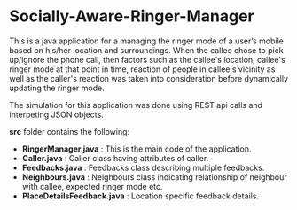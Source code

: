 # Socially-Aware-Ringer-Manager

This is a java application for a managing the ringer mode of a user’s mobile based on his/her location and surroundings. When the callee chose to pick up/ignore the phone call, then factors such as the callee's location, callee's ringer mode at that point in time, reaction of people in callee's vicinity as well as the caller's reaction was taken into consideration before dynamically updating the ringer mode.  


The simulation for this application was done using REST api calls and interpeting JSON objects.

**src** folder contains the following:
* **RingerManager.java** :  This is the main code of the application.
* **Caller.java** :  Caller class having attributes of caller.
* **Feedbacks.java** :  Feedbacks class describing multiple feedbacks.
* **Neighbours.java** :  Neighbours class indicating relationship of neighbour with callee, expected ringer mode etc.
* **PlaceDetailsFeedback.java** :  Location specific feedback details.
